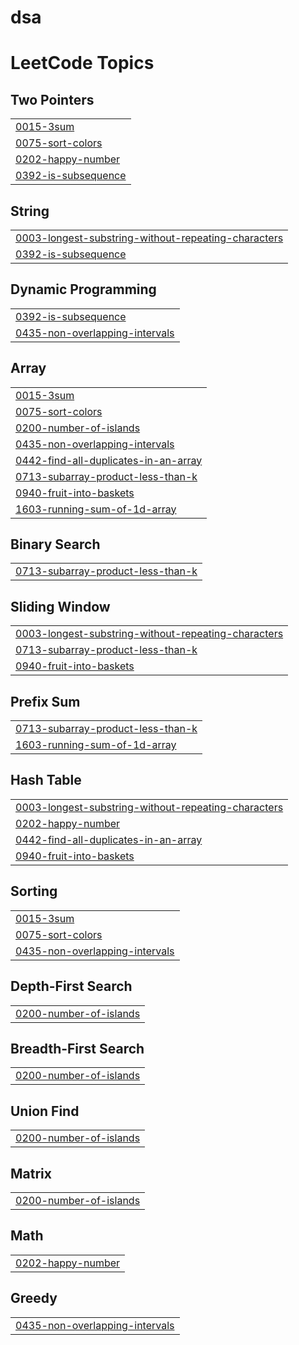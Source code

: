 # dsa
<!---LeetCode Topics Start-->
# LeetCode Topics
## Two Pointers
|  |
| ------- |
| [0015-3sum](https://github.com/Rash5693/dsa/tree/master/0015-3sum) |
| [0075-sort-colors](https://github.com/Rash5693/dsa/tree/master/0075-sort-colors) |
| [0202-happy-number](https://github.com/Rash5693/dsa/tree/master/0202-happy-number) |
| [0392-is-subsequence](https://github.com/Rash5693/dsa/tree/master/0392-is-subsequence) |
## String
|  |
| ------- |
| [0003-longest-substring-without-repeating-characters](https://github.com/Rash5693/dsa/tree/master/0003-longest-substring-without-repeating-characters) |
| [0392-is-subsequence](https://github.com/Rash5693/dsa/tree/master/0392-is-subsequence) |
## Dynamic Programming
|  |
| ------- |
| [0392-is-subsequence](https://github.com/Rash5693/dsa/tree/master/0392-is-subsequence) |
| [0435-non-overlapping-intervals](https://github.com/Rash5693/dsa/tree/master/0435-non-overlapping-intervals) |
## Array
|  |
| ------- |
| [0015-3sum](https://github.com/Rash5693/dsa/tree/master/0015-3sum) |
| [0075-sort-colors](https://github.com/Rash5693/dsa/tree/master/0075-sort-colors) |
| [0200-number-of-islands](https://github.com/Rash5693/dsa/tree/master/0200-number-of-islands) |
| [0435-non-overlapping-intervals](https://github.com/Rash5693/dsa/tree/master/0435-non-overlapping-intervals) |
| [0442-find-all-duplicates-in-an-array](https://github.com/Rash5693/dsa/tree/master/0442-find-all-duplicates-in-an-array) |
| [0713-subarray-product-less-than-k](https://github.com/Rash5693/dsa/tree/master/0713-subarray-product-less-than-k) |
| [0940-fruit-into-baskets](https://github.com/Rash5693/dsa/tree/master/0940-fruit-into-baskets) |
| [1603-running-sum-of-1d-array](https://github.com/Rash5693/dsa/tree/master/1603-running-sum-of-1d-array) |
## Binary Search
|  |
| ------- |
| [0713-subarray-product-less-than-k](https://github.com/Rash5693/dsa/tree/master/0713-subarray-product-less-than-k) |
## Sliding Window
|  |
| ------- |
| [0003-longest-substring-without-repeating-characters](https://github.com/Rash5693/dsa/tree/master/0003-longest-substring-without-repeating-characters) |
| [0713-subarray-product-less-than-k](https://github.com/Rash5693/dsa/tree/master/0713-subarray-product-less-than-k) |
| [0940-fruit-into-baskets](https://github.com/Rash5693/dsa/tree/master/0940-fruit-into-baskets) |
## Prefix Sum
|  |
| ------- |
| [0713-subarray-product-less-than-k](https://github.com/Rash5693/dsa/tree/master/0713-subarray-product-less-than-k) |
| [1603-running-sum-of-1d-array](https://github.com/Rash5693/dsa/tree/master/1603-running-sum-of-1d-array) |
## Hash Table
|  |
| ------- |
| [0003-longest-substring-without-repeating-characters](https://github.com/Rash5693/dsa/tree/master/0003-longest-substring-without-repeating-characters) |
| [0202-happy-number](https://github.com/Rash5693/dsa/tree/master/0202-happy-number) |
| [0442-find-all-duplicates-in-an-array](https://github.com/Rash5693/dsa/tree/master/0442-find-all-duplicates-in-an-array) |
| [0940-fruit-into-baskets](https://github.com/Rash5693/dsa/tree/master/0940-fruit-into-baskets) |
## Sorting
|  |
| ------- |
| [0015-3sum](https://github.com/Rash5693/dsa/tree/master/0015-3sum) |
| [0075-sort-colors](https://github.com/Rash5693/dsa/tree/master/0075-sort-colors) |
| [0435-non-overlapping-intervals](https://github.com/Rash5693/dsa/tree/master/0435-non-overlapping-intervals) |
## Depth-First Search
|  |
| ------- |
| [0200-number-of-islands](https://github.com/Rash5693/dsa/tree/master/0200-number-of-islands) |
## Breadth-First Search
|  |
| ------- |
| [0200-number-of-islands](https://github.com/Rash5693/dsa/tree/master/0200-number-of-islands) |
## Union Find
|  |
| ------- |
| [0200-number-of-islands](https://github.com/Rash5693/dsa/tree/master/0200-number-of-islands) |
## Matrix
|  |
| ------- |
| [0200-number-of-islands](https://github.com/Rash5693/dsa/tree/master/0200-number-of-islands) |
## Math
|  |
| ------- |
| [0202-happy-number](https://github.com/Rash5693/dsa/tree/master/0202-happy-number) |
## Greedy
|  |
| ------- |
| [0435-non-overlapping-intervals](https://github.com/Rash5693/dsa/tree/master/0435-non-overlapping-intervals) |
<!---LeetCode Topics End-->